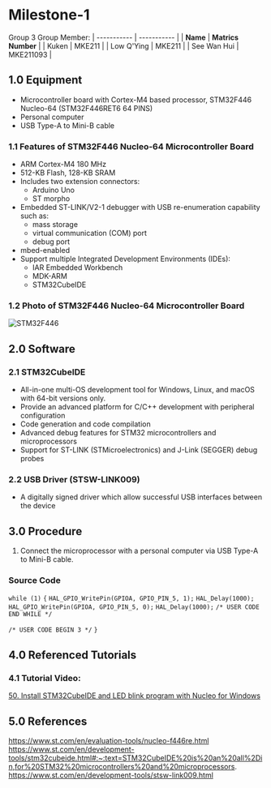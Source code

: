# Milestone-1
Group 3
Group Member: 
| ----------- | ----------- |
| **Name** | **Matrics Number** |
| Kuken | MKE211 |
| Low Q'Ying | MKE211 |
| See Wan Hui | MKE211093 |

## 1.0 Equipment
- Microcontroller board with Cortex-M4 based processor, STM32F446 Nucleo-64 (STM32F446RET6 64 PINS)
- Personal computer 
- USB Type-A to Mini-B cable

### 1.1 Features of STM32F446 Nucleo-64 Microcontroller Board
- ARM Cortex-M4 180 MHz
- 512-KB Flash, 128-KB SRAM
- Includes two extension connectors:
  - Arduino Uno
  - ST morpho
- Embedded ST-LINK/V2-1 debugger with USB re-enumeration capability such as:
  - mass storage
  - virtual communication (COM) port
  - debug port
- mbed-enabled
- Support multiple Integrated Development Environments (IDEs):
  - IAR Embedded Workbench
  - MDK-ARM
  - STM32CubeIDE

### 1.2 Photo of STM32F446 Nucleo-64 Microcontroller Board
![STM32F446](https://user-images.githubusercontent.com/104665552/166263426-0b241e42-8453-40ed-a001-4d175e213135.jpeg)


## 2.0 Software
### 2.1 STM32CubeIDE
- All-in-one multi-OS development tool for Windows, Linux, and macOS with 64-bit versions only.
- Provide an advanced platform for C/C++ development with peripheral configuration
- Code generation and code compilation
- Advanced debug features for STM32 microcontrollers and microprocessors 
- Support for ST-LINK (STMicroelectronics) and J-Link (SEGGER) debug probes

### 2.2 USB Driver (STSW-LINK009)
- A digitally signed driver which allow successful USB interfaces between the device

## 3.0 Procedure
1. Connect the microprocessor with a personal computer via USB Type-A to Mini-B cable.

### Source Code
 `while (1)`
  `{`
	 `HAL_GPIO_WritePin(GPIOA, GPIO_PIN_5, 1);`
	 `HAL_Delay(1000);`
	 `HAL_GPIO_WritePin(GPIOA, GPIO_PIN_5, 0);`
	 `HAL_Delay(1000);`
   `/* USER CODE END WHILE */`

   `/* USER CODE BEGIN 3 */`
  `}`
  
## 4.0 Referenced Tutorials 
### 4.1 Tutorial Video:
[50. Install STM32CubeIDE and LED blink program with Nucleo for Windows](https://www.youtube.com/watch?v=oAwZ0cjlmN8)

## 5.0 References
https://www.st.com/en/evaluation-tools/nucleo-f446re.html
https://www.st.com/en/development-tools/stm32cubeide.html#:~:text=STM32CubeIDE%20is%20an%20all%2Din,for%20STM32%20microcontrollers%20and%20microprocessors.
https://www.st.com/en/development-tools/stsw-link009.html
